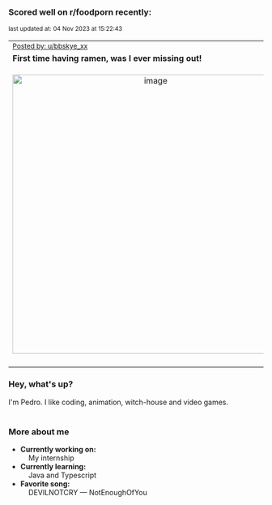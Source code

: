 ### Scored well on r/foodporn recently:

<p align="left"><sub>last updated at: 04 Nov 2023 at 15:22:43</sub></p>

|   |
| --- |
| <sub>[Posted by: u/bbskye_xx][source]</sub> |
| **First time having ramen, was I ever missing out!** | 
|<p align="center"> <img alt="image" src="https://i.redd.it/vwd6klu3opxb1.jpg" width="550" /> </p>|
|   |

### Hey, what's up?

I'm Pedro. I like coding, animation, witch-house and video games.<br><br>

### More about me
- **Currently working on:**  
&nbsp;&nbsp;&nbsp;&nbsp;My internship
- **Currently learning:**  
&nbsp;&nbsp;&nbsp;&nbsp;Java and Typescript
- **Favorite song:**  
&nbsp;&nbsp;&nbsp;&nbsp;DEVILNOTCRY — NotEnoughOfYou<br><br>

  



  
  
  
[linkedin]: https://linkedin.com/in/pedro-h-r-gomes-8a487b14a/
[gmail]: mailto:pilique11@gmail.com
[source]: https://reddit.com/r/FoodPorn/comments/17l8tes/first_time_having_ramen_was_i_ever_missing_out/
[redditAPI]: https://www.reddit.com/dev/api/